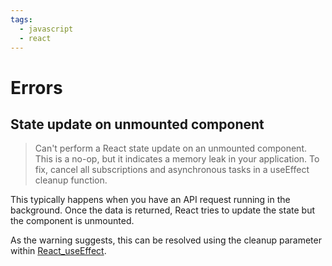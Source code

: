 ```yaml
---
tags:
  - javascript
  - react
---
```


# Errors

## State update on unmounted component

> Can't perform a React state update on an unmounted component. This is a no-op,
> but it indicates a memory leak in your application. To fix, cancel all
> subscriptions and asynchronous tasks in a useEffect cleanup function.

This typically happens when you have an API request running in the background.
Once the data is returned, React tries to update the state but the component is
unmounted.

As the warning suggests, this can be resolved using the cleanup parameter within
[React_useEffect](React_useEffect.md#cleanup-functions).
